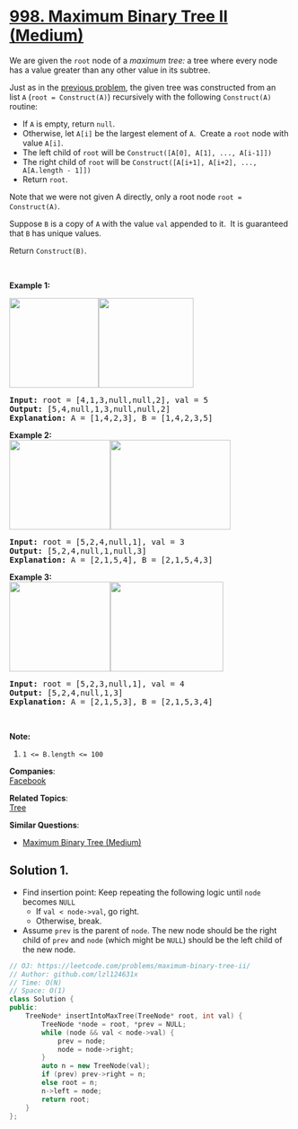 # [998. Maximum Binary Tree II (Medium)](https://leetcode.com/problems/maximum-binary-tree-ii/)

<p>We are given the <code>root</code>&nbsp;node of a <em>maximum tree:</em> a tree where every node has a value greater than any other value in its subtree.</p>

<p>Just as in the <a href="https://leetcode.com/problems/maximum-binary-tree/">previous problem</a>, the given tree&nbsp;was constructed from an list&nbsp;<code>A</code>&nbsp;(<code>root = Construct(A)</code>) recursively with the following&nbsp;<code>Construct(A)</code> routine:</p>

<ul>
	<li>If <code>A</code> is empty, return <code>null</code>.</li>
	<li>Otherwise, let <code>A[i]</code> be the largest element of <code>A</code>.&nbsp; Create a <code>root</code> node with value <code>A[i]</code>.</li>
	<li>The left child of <code>root</code> will be <code>Construct([A[0], A[1], ..., A[i-1]])</code></li>
	<li>The right child of <code>root</code>&nbsp;will be <code>Construct([A[i+1], A[i+2], ..., A[A.length - 1]])</code></li>
	<li>Return <code>root</code>.</li>
</ul>

<p>Note that we were not given A directly, only a root node <code>root = Construct(A)</code>.</p>

<p>Suppose <code>B</code> is a copy of <code>A</code> with the value <code>val</code> appended to it.&nbsp; It is guaranteed that <code>B</code> has unique values.</p>

<p>Return <code>Construct(B)</code>.</p>

<p>&nbsp;</p>

<p><strong>Example 1:</strong></p>

<p><strong><img alt="" src="https://assets.leetcode.com/uploads/2019/02/21/maximum-binary-tree-1-1.png" style="width: 159px; height: 160px;"><img alt="" src="https://assets.leetcode.com/uploads/2019/02/21/maximum-binary-tree-1-2.png" style="width: 169px; height: 160px;"></strong></p>

<pre><strong>Input: </strong>root = <span id="example-input-1-1">[4,1,3,null,null,2]</span>, val = <span id="example-input-1-2">5</span>
<strong>Output: </strong><span id="example-output-1">[5,4,null,1,3,null,null,2]
<strong>Explanation:</strong> A = </span><span>[1,4,2,3], B = </span><span>[1,4,2,3,5]</span>
</pre>

<div>
<p><strong>Example 2:<br>
<img alt="" src="https://assets.leetcode.com/uploads/2019/02/21/maximum-binary-tree-2-1.png" style="width: 180px; height: 160px;"><img alt="" src="https://assets.leetcode.com/uploads/2019/02/21/maximum-binary-tree-2-2.png" style="width: 214px; height: 160px;"></strong></p>

<pre><strong>Input: </strong>root = <span id="example-input-2-1">[5,2,4,null,1]</span>, val = <span id="example-input-2-2">3</span>
<strong>Output: </strong><span id="example-output-2">[5,2,4,null,1,null,3]
</span><span id="example-output-1"><strong>Explanation:</strong> A = </span><span>[2,1,5,4], B = </span><span>[2,1,5,4,3]</span>
</pre>

<div>
<p><strong>Example 3:<br>
<img alt="" src="https://assets.leetcode.com/uploads/2019/02/21/maximum-binary-tree-3-1.png" style="width: 180px; height: 160px;"><img alt="" src="https://assets.leetcode.com/uploads/2019/02/21/maximum-binary-tree-3-2.png" style="width: 201px; height: 160px;"></strong></p>

<pre><strong>Input: </strong>root = <span id="example-input-3-1">[5,2,3,null,1]</span>, val = <span id="example-input-3-2">4</span>
<strong>Output: </strong><span id="example-output-3">[5,2,4,null,1,3]
</span><span id="example-output-1"><strong>Explanation:</strong> A = </span><span>[2,1,5,3], B = </span><span>[2,1,5,3,4]</span>
</pre>

<p>&nbsp;</p>
</div>
</div>

<p><strong>Note:</strong></p>

<ol>
	<li><code>1 &lt;= B.length &lt;= 100</code></li>
</ol>

**Companies**:  
[Facebook](https://leetcode.com/company/facebook)

**Related Topics**:  
[Tree](https://leetcode.com/tag/tree/)

**Similar Questions**:
* [Maximum Binary Tree (Medium)](https://leetcode.com/problems/maximum-binary-tree/)

## Solution 1.

* Find insertion point: Keep repeating the following logic until `node` becomes `NULL`
  * If `val < node->val`, go right.
  * Otherwise, break.
* Assume `prev` is the parent of `node`. The new node should be the right child of `prev` and `node` (which might be `NULL`) should be the left child of the new node.

```cpp
// OJ: https://leetcode.com/problems/maximum-binary-tree-ii/
// Author: github.com/lzl124631x
// Time: O(N)
// Space: O(1)
class Solution {
public:
    TreeNode* insertIntoMaxTree(TreeNode* root, int val) {
        TreeNode *node = root, *prev = NULL;
        while (node && val < node->val) {
            prev = node;
            node = node->right;
        }
        auto n = new TreeNode(val);
        if (prev) prev->right = n;
        else root = n;
        n->left = node;
        return root;
    }
};
```